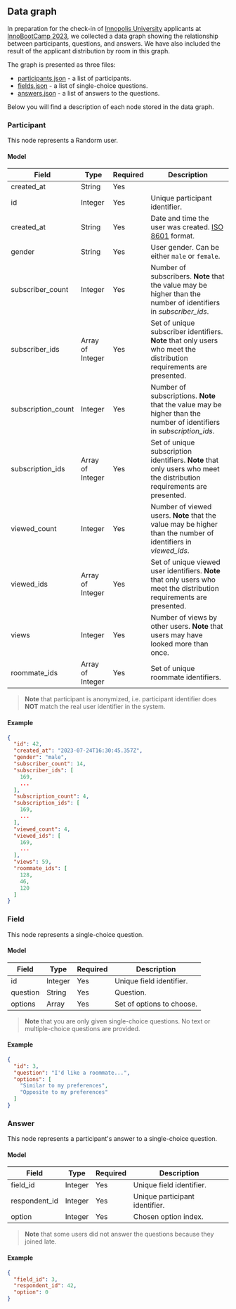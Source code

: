 ## Data graph

In preparation for the check-in of
[Innopolis University](https://innopolis.university/) applicants at
[InnoBootCamp 2023](https://t.me/universityinnopolis/885), we collected a data
graph showing the relationship between participants, questions, and answers. We
have also included the result of the applicant distribution by room in this
graph.

The graph is presented as three files:

- [participants.json](./datagraph/participants.json) - a list of participants.
- [fields.json](./datagraph/fields.json) - a list of single-choice questions.
- [answers.json](./datagraph/answers.json) - a list of answers to the questions.

Below you will find a description of each node stored in the data graph.

### Participant

This node represents a Randorm user.

#### Model

| Field              | Type             | Required | Description                                                                                                            |
| ------------------ | ---------------- | -------- | ---------------------------------------------------------------------------------------------------------------------- |
| created_at         | String           | Yes      |                                                                                                                        |
| id                 | Integer          | Yes      | Unique participant identifier.                                                                                         |
| created_at         | String           | Yes      | Date and time the user was created. [ISO 8601](https://ru.wikipedia.org/wiki/ISO_8601) format.                         |
| gender             | String           | Yes      | User gender. Can be either `male` or `female`.                                                                         |
| subscriber_count   | Integer          | Yes      | Number of subscribers. **Note** that the value may be higher than the number of identifiers in _subscriber_ids_.       |
| subscriber_ids     | Array of Integer | Yes      | Set of unique subscriber identifiers. **Note** that only users who meet the distribution requirements are presented.   |
| subscription_count | Integer          | Yes      | Number of subscriptions. **Note** that the value may be higher than the number of identifiers in _subscription_ids_.   |
| subscription_ids   | Array of Integer | Yes      | Set of unique subscription identifiers. **Note** that only users who meet the distribution requirements are presented. |
| viewed_count       | Integer          | Yes      | Number of viewed users. **Note** that the value may be higher than the number of identifiers in _viewed_ids_.          |
| viewed_ids         | Array of Integer | Yes      | Set of unique viewed user identifiers. **Note** that only users who meet the distribution requirements are presented.  |
| views              | Integer          | Yes      | Number of views by other users. **Note** that users may have looked more than once.                                    |
| roommate_ids       | Array of Integer | Yes      | Set of unique roommate identifiers.                                                                                    |

> **Note** that participant is anonymized, i.e. participant identifier does
> **NOT** match the real user identifier in the system.

#### Example

```json
{
  "id": 42,
  "created_at": "2023-07-24T16:30:45.357Z",
  "gender": "male",
  "subscriber_count": 14,
  "subscriber_ids": [
    169,
    ...
  ],
  "subscription_count": 4,
  "subscription_ids": [
    169,
    ...
  ],
  "viewed_count": 4,
  "viewed_ids": [
    169,
    ...
  ],
  "views": 59,
  "roommate_ids": [
    128,
    46,
    120
  ]
}
```

### Field

This node represents a single-choice question.

#### Model

| Field    | Type    | Required | Description               |
| -------- | ------- | -------- | ------------------------- |
| id       | Integer | Yes      | Unique field identifier.  |
| question | String  | Yes      | Question.                 |
| options  | Array   | Yes      | Set of options to choose. |

> **Note** that you are only given single-choice questions. No text or
> multiple-choice questions are provided.

#### Example

```json
{
  "id": 3,
  "question": "I'd like a roommate...",
  "options": [
    "Similar to my preferences",
    "Opposite to my preferences"
  ]
}
```

### Answer

This node represents a participant's answer to a single-choice question.

#### Model

| Field         | Type    | Required | Description                    |
| ------------- | ------- | -------- | ------------------------------ |
| field_id      | Integer | Yes      | Unique field identifier.       |
| respondent_id | Integer | Yes      | Unique participant identifier. |
| option        | Integer | Yes      | Chosen option index.           |

> **Note** that some users did not answer the questions because they joined
> late.

#### Example

```json
{
  "field_id": 3,
  "respondent_id": 42,
  "option": 0
}
```
